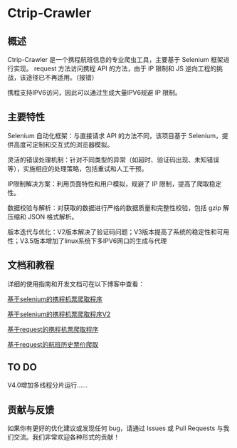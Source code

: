# Ctrip-Crawler



## 概述

Ctrip-Crawler 是一个携程航班信息的专业爬虫工具，主要基于 Selenium 框架进行实现。
request 方法访问携程 API 的方法，由于 IP 限制和 JS 逆向工程的挑战，该途径已不再适用。（报错）

携程支持IPV6访问，因此可以通过生成大量IPV6规避 IP 限制。



## 主要特性

Selenium 自动化框架：与直接请求 API 的方法不同，该项目基于 Selenium，提供高度可定制和交互式的浏览器模拟。

灵活的错误处理机制：针对不同类型的异常（如超时、验证码出现、未知错误等），实施相应的处理策略，包括重试和人工干预。

IP限制解决方案：利用页面特性和用户模拟，规避了 IP 限制，提高了爬取稳定性。

数据校验与解析：对获取的数据进行严格的数据质量和完整性校验，包括 gzip 解压缩和 JSON 格式解析。

版本迭代与优化：V2版本解决了验证码问题；V3版本提高了系统的稳定性和可用性；V3.5版本增加了linux系统下多IPV6网口的生成与代理



## 文档和教程

详细的使用指南和开发文档可在以下博客中查看：

[基于selenium的携程机票爬取程序](https://blog.suysker.xyz/archives/35)

[基于selenium的携程机票爬取程序V2](https://blog.suysker.xyz/archives/139)

[基于request的携程机票爬取程序](https://blog.suysker.xyz/archives/37)

[基于request的航班历史票价爬取](https://blog.suysker.xyz/archives/36)



## TO DO

V4.0增加多线程分片运行……



## 贡献与反馈

如果你有更好的优化建议或发现任何 bug，请通过 Issues 或 Pull Requests 与我们交流。我们非常欢迎各种形式的贡献！
